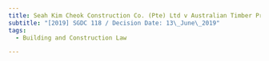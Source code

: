 ```yaml
---
title: Seah Kim Cheok Construction Co. (Pte) Ltd v Australian Timber Products Pte Ltd
subtitle: "[2019] SGDC 118 / Decision Date: 13\_June\_2019"
tags:
  - Building and Construction Law

---
```

